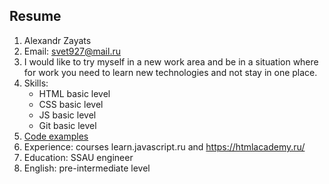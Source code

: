 ## Resume ##
1. Alexandr Zayats
1. Email: svet927@mail.ru
1. I would like to try myself in a new work area and be in a situation where for work you need to learn new technologies and not stay in one place.
1. Skills: 
   * HTML basic level
   * CSS basic level
   * JS basic level
   * Git basic level
 1.  [Code examples](https://github.com/svet927/svet.github.io.git)
 1. Experience: courses learn.javascript.ru and https://htmlacademy.ru/
 1. Education: SSAU engineer
 1. English: pre-intermediate level